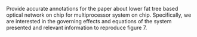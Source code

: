 Provide accurate annotations for the paper about lower fat tree based optical network on chip for multiprocessor system on chip. Specifically, we are interested in the governing effects and equations of the system presented and relevant information to reproduce figure 7.
